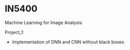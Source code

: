 # IN5400
Machine Learning for Image Analysis

Project_1:
 - Implementation of DNN and CNN without black boxes.
